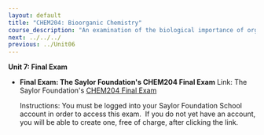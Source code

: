 ```yaml
---
layout: default
title: "CHEM204: Bioorganic Chemistry"
course_description: "An examination of the biological importance of organic molecules. Topics include bioorganic mechanisms, chirality, lipids, carbohydrates, animo acids, peptides, proteins, nucleic acids, enzymes, coenzymes, and coupled reactions, and lipid, carbohydrate, amino acid, and nucleotide metabolism."
next: ../../../
previous: ../Unit06
---
```

**Unit 7: Final Exam** <span id="7"></span> 
-   **Final Exam: The Saylor Foundation's CHEM204 Final Exam**
    Link: The Saylor Foundation's [CHEM204 Final
    Exam](http://school.saylor.org/mod/quiz/view.php?id=962)  
      
     Instructions: You must be logged into your Saylor Foundation School
    account in order to access this exam.  If you do not yet have an
    account, you will be able to create one, free of charge, after
    clicking the link. 


